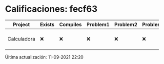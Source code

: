# Calificaciones: fecf63
|Project|Exists|Compiles|Problem1|Problem2|Problem3|Extra|CommitHash|CommitDate|CheckDate|Comments|DueDate|Grade|
|-|-|-|-|-|-|-|-|-|-|-|-|-|
|Calculadora|❌|❌|❌|❌|❌|❌|NA|NA|11-09-2021 22:20:11|No se encontró el archivo en PracticasCompuI/Calculadora/Calculadora.cpp|17-09-2021 21:00:00|5.0|

Última actualización: 11-09-2021 22:20